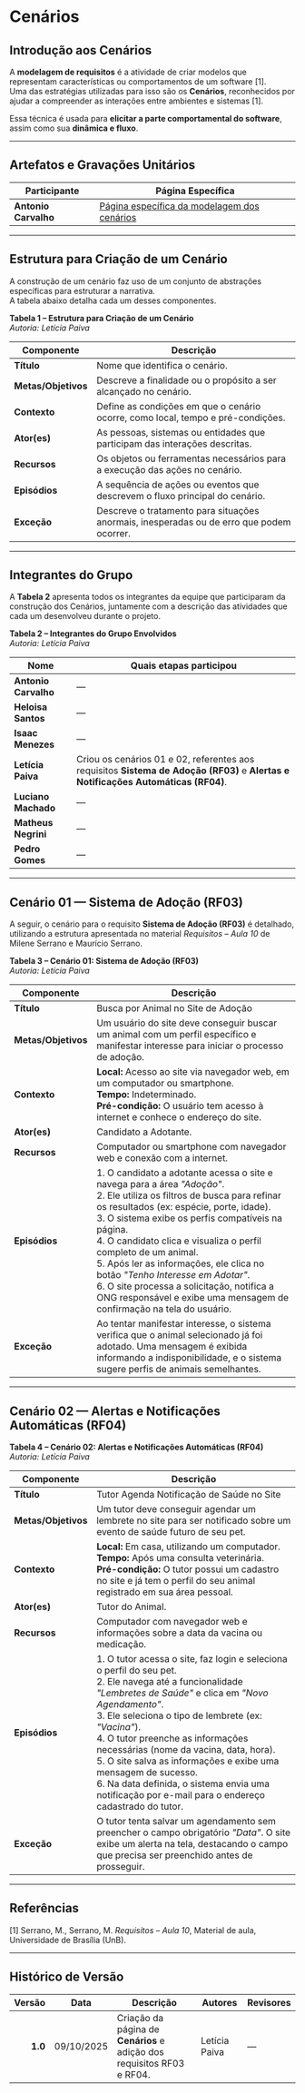 # Cenários

## Introdução aos Cenários  

A **modelagem de requisitos** é a atividade de criar modelos que representam características ou comportamentos de um software [1].  
Uma das estratégias utilizadas para isso são os **Cenários**, reconhecidos por ajudar a compreender as interações entre ambientes e sistemas [1].  

Essa técnica é usada para **elicitar a parte comportamental do software**, assim como sua **dinâmica e fluxo**.

---

## Artefatos e Gravações Unitários  

| Participante | Página Específica |
|---------------|------------------|
| **Antonio Carvalho** | [Página específica da modelagem dos cenários](/modelagem/gravacoes/antonio/canarios.md) |

---

## Estrutura para Criação de um Cenário  

A construção de um cenário faz uso de um conjunto de abstrações específicas para estruturar a narrativa.  
A tabela abaixo detalha cada um desses componentes.  

**Tabela 1 – Estrutura para Criação de um Cenário**  
*Autoria: Letícia Paiva*

| **Componente**     | **Descrição**                                                                                      |
|--------------------|----------------------------------------------------------------------------------------------------|
| **Título**         | Nome que identifica o cenário.                                                                     |
| **Metas/Objetivos**| Descreve a finalidade ou o propósito a ser alcançado no cenário.                                   |
| **Contexto**       | Define as condições em que o cenário ocorre, como local, tempo e pré-condições.                   |
| **Ator(es)**       | As pessoas, sistemas ou entidades que participam das interações descritas.                         |
| **Recursos**       | Os objetos ou ferramentas necessários para a execução das ações no cenário.                        |
| **Episódios**      | A sequência de ações ou eventos que descrevem o fluxo principal do cenário.                        |
| **Exceção**        | Descreve o tratamento para situações anormais, inesperadas ou de erro que podem ocorrer.           |

---

## Integrantes do Grupo  

A **Tabela 2** apresenta todos os integrantes da equipe que participaram da construção dos Cenários, juntamente com a descrição das atividades que cada um desenvolveu durante o projeto.  

**Tabela 2 – Integrantes do Grupo Envolvidos**  
*Autoria: Letícia Paiva*

| **Nome**            | **Quais etapas participou** |
|---------------------|------------------------------|
| **Antonio Carvalho**| —                            |
| **Heloisa Santos**  | —                            |
| **Isaac Menezes**   | —                            |
| **Letícia Paiva**   | Criou os cenários 01 e 02, referentes aos requisitos **Sistema de Adoção (RF03)** e **Alertas e Notificações Automáticas (RF04)**. |
| **Luciano Machado** | —                            |
| **Matheus Negrini** | —                            |
| **Pedro Gomes**     | —                            |

---

## Cenário 01 — Sistema de Adoção (RF03)  

A seguir, o cenário para o requisito **Sistema de Adoção (RF03)** é detalhado, utilizando a estrutura apresentada no material *Requisitos – Aula 10* de Milene Serrano e Maurício Serrano.  

**Tabela 3 – Cenário 01: Sistema de Adoção (RF03)**  
*Autoria: Letícia Paiva*

| **Componente** | **Descrição** |
|----------------|----------------|
| **Título** | Busca por Animal no Site de Adoção |
| **Metas/Objetivos** | Um usuário do site deve conseguir buscar um animal com um perfil específico e manifestar interesse para iniciar o processo de adoção. |
| **Contexto** | **Local:** Acesso ao site via navegador web, em um computador ou smartphone.<br>**Tempo:** Indeterminado.<br>**Pré-condição:** O usuário tem acesso à internet e conhece o endereço do site. |
| **Ator(es)** | Candidato a Adotante. |
| **Recursos** | Computador ou smartphone com navegador web e conexão com a internet. |
| **Episódios** | 1. O candidato a adotante acessa o site e navega para a área *"Adoção"*. <br> 2. Ele utiliza os filtros de busca para refinar os resultados (ex: espécie, porte, idade). <br> 3. O sistema exibe os perfis compatíveis na página. <br> 4. O candidato clica e visualiza o perfil completo de um animal. <br> 5. Após ler as informações, ele clica no botão *"Tenho Interesse em Adotar"*. <br> 6. O site processa a solicitação, notifica a ONG responsável e exibe uma mensagem de confirmação na tela do usuário. |
| **Exceção** | Ao tentar manifestar interesse, o sistema verifica que o animal selecionado já foi adotado. Uma mensagem é exibida informando a indisponibilidade, e o sistema sugere perfis de animais semelhantes. |

---

## Cenário 02 — Alertas e Notificações Automáticas (RF04)  

**Tabela 4 – Cenário 02: Alertas e Notificações Automáticas (RF04)**  
*Autoria: Letícia Paiva*

| **Componente** | **Descrição** |
|----------------|----------------|
| **Título** | Tutor Agenda Notificação de Saúde no Site |
| **Metas/Objetivos** | Um tutor deve conseguir agendar um lembrete no site para ser notificado sobre um evento de saúde futuro de seu pet. |
| **Contexto** | **Local:** Em casa, utilizando um computador.<br>**Tempo:** Após uma consulta veterinária.<br>**Pré-condição:** O tutor possui um cadastro no site e já tem o perfil do seu animal registrado em sua área pessoal. |
| **Ator(es)** | Tutor do Animal. |
| **Recursos** | Computador com navegador web e informações sobre a data da vacina ou medicação. |
| **Episódios** | 1. O tutor acessa o site, faz login e seleciona o perfil do seu pet. <br> 2. Ele navega até a funcionalidade *"Lembretes de Saúde"* e clica em *"Novo Agendamento"*. <br> 3. Ele seleciona o tipo de lembrete (ex: *"Vacina"*). <br> 4. O tutor preenche as informações necessárias (nome da vacina, data, hora). <br> 5. O site salva as informações e exibe uma mensagem de sucesso. <br> 6. Na data definida, o sistema envia uma notificação por e-mail para o endereço cadastrado do tutor. |
| **Exceção** | O tutor tenta salvar um agendamento sem preencher o campo obrigatório *"Data"*. O site exibe um alerta na tela, destacando o campo que precisa ser preenchido antes de prosseguir. |

---

## Referências  

[1] Serrano, M., Serrano, M. *Requisitos – Aula 10*, Material de aula, Universidade de Brasília (UnB).

---

## Histórico de Versão  

| **Versão** | **Data**   | **Descrição**                                                        | **Autores** | **Revisores** |
|-----------:|------------|--------------------------------------------------------------------|--------------|---------------|
| **1.0**    | 09/10/2025 | Criação da página de **Cenários** e adição dos requisitos RF03 e RF04. | Letícia Paiva | — |
